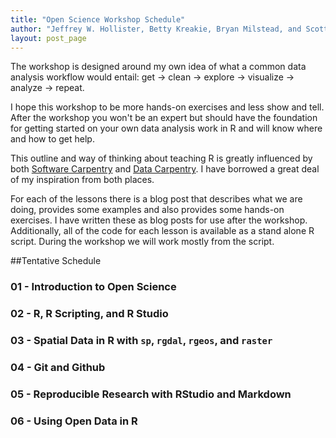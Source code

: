 ```yaml
---
title: "Open Science Workshop Schedule"
author: "Jeffrey W. Hollister, Betty Kreakie, Bryan Milstead, and Scott Chamberlain"
layout: post_page
---
```


The workshop is designed around my own idea of what a common data analysis workflow would entail: get -> clean -> explore -> visualize -> analyze -> repeat.  

I hope this workshop to be more hands-on exercises and less show and tell.  After the workshop you won't be an expert but should have the foundation for getting started on your own data analysis work in R and will know where and how to get help. 

This outline and way of thinking about teaching R is greatly influenced by both [Software Carpentry](http://software-carpentry.org) and [Data Carpentry](http://datacarpentry.org/).  I have borrowed a great deal of my inspiration from both places.

For each of the lessons there is a blog post that describes what we are doing, provides some examples and also provides some hands-on exercises.  I have written these as blog posts for use after the workshop.  Additionally, all of the code for each lesson is available as a stand alone R script.  During the workshop we will work mostly from the script.  

##Tentative Schedule

### 01 - Introduction to Open Science 

### 02 - R, R Scripting, and R Studio 

### 03 - Spatial Data in R with `sp`, `rgdal`, `rgeos`, and `raster`

### 04 - Git and Github

### 05 - Reproducible Research with RStudio and Markdown

### 06 - Using Open Data in R





